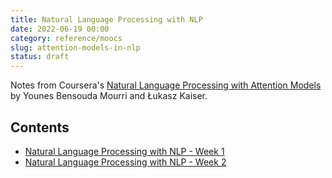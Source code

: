 ```yaml
---
title: Natural Language Processing with NLP
date: 2022-06-19 00:00
category: reference/moocs
slug: attention-models-in-nlp
status: draft
---
```


Notes from Coursera's [Natural Language Processing with Attention Models](https://www.coursera.org/learn/attention-models-in-nlp) by Younes Bensouda Mourri and Łukasz Kaiser.

## Contents

* [Natural Language Processing with NLP - Week 1](week-1.md)
* [Natural Language Processing with NLP - Week 2](week-2.md)

